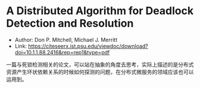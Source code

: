 # A Distributed Algorithm for Deadlock Detection and Resolution

* Author: Don P. Mitchell, Michael J. Merritt
* Link: https://citeseerx.ist.psu.edu/viewdoc/download?doi=10.1.1.88.2416&rep=rep1&type=pdf

一篇与死锁检测相关的论文，可以站在抽象的角度去思考，实际上描述的是分布式资源产生环状依赖关系的时候如何探测的问题，在分布式微服务的领域应该也可以运用到。
